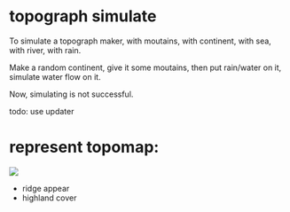 # topograph simulate

To simulate a topograph maker, with moutains, with continent, with sea, with river, with rain.

Make a random continent, give it some moutains, then put rain/water on it, simulate water flow on it.

Now, simulating is not successful.

todo: use updater

# represent topomap:
<img src="https://github.com/uxff/gravity_sim_go/raw/master/image/topomap-20180902070444.png">

- ridge appear
- highland cover


